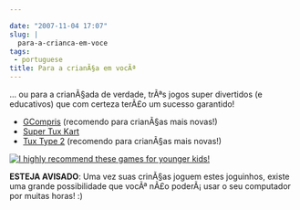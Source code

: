 ```yaml
---

date: "2007-11-04 17:07"
slug: |
  para-a-crianca-em-voce
tags:
 - portuguese
title: Para a crianÃ§a em vocÃª
---
```


... ou para a crianÃ§ada de verdade, trÃªs jogos super divertidos (e
educativos) que com certeza terÃ£o um sucesso garantido!

-   [GCompris](http://gcompris.net/) (recomendo para crianÃ§as mais
    novas!)
-   [Super Tux Kart](http://supertuxkart.sourceforge.net/)
-   [Tux Type 2](http://tuxtype.sourceforge.net/) (recomendo para
    crianÃ§as mais novas!)

[![I highly recommend these games for younger
kids!](http://farm3.static.flickr.com/2301/1858989216_6097805add.jpg)](http://www.flickr.com/photos/ogmaciel/1858989216/)

**ESTEJA AVISADO**: Uma vez suas crinÃ§as joguem estes joguinhos, existe
uma grande possibilidade que vocÃª nÃ£o poderÃ¡ usar o seu computador
por muitas horas! :)
